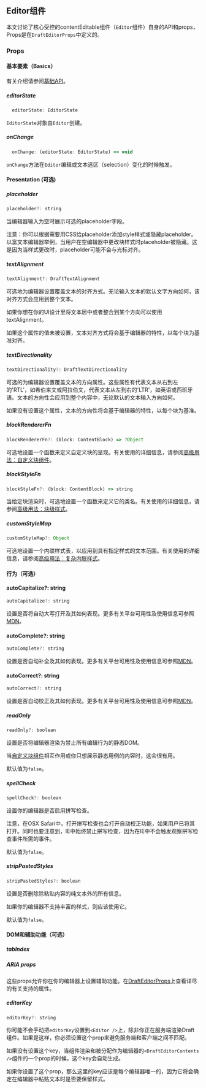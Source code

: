 ## Editor组件

本文讨论了核心受控的contentEditable组件（`Editor`组件）自身的API和props，Props是在`DraftEditorProps`中定义的。

### Props

#### 基本要素（Basics）

有关介绍请参阅[基础API](http://seejs.me/draft-js-cn/docs/kuai-su-kai-shi/ji-chu-api.html)。

##### editorState

```js
  editorState: EditorState
```

`EditorState`对象由`Editor`创建。

##### onChange

```js
  onChange: (editorState: EditorState) => void
```

`onChange`方法在`Editor`编辑或文本选区（selection）变化的时候触发。

#### Presentation \(可选\)

##### placeholder

```js
placeholder?: string
```

当编辑器输入为空时展示可选的placeholder字段。

注意：你可以根据需要用CSS给placeholder添加style样式或隐藏placeholder。以富文本编辑器举例，当用户在空编辑器中更改块样式时placeholder被隐藏。这是因为当样式更改时，placeholder可能不会与光标对齐。

##### textAlignment

```js
textAlignment?: DraftTextAlignment
```

可选地为编辑器设置覆盖文本的对齐方式。无论输入文本的默认文字方向如何，该对齐方式会应用到整个文本。

如果你想在你的UI设计里将文本居中或者整合到某个方向可以使用textAlignment。

如果这个属性的值未被设置，文本对齐方式将会基于编辑器的特性，以每个块为基准对齐。

##### textDirectionality

```js
textDirectionality?: DraftTextDirectionality
```

可选的为编辑器设置覆盖文本的方向属性。这些属性有代表文本从右到左的'RTL'，如希伯来文或阿拉伯文，代表文本从左到右的'LTR'，如英语或西班牙语。文本的方向性会应用到整个内容中，无论默认的文本输入方向如何。

如果没有设置这个属性，文本的方向性将会基于编辑器的特性，以每个块为基准。

##### blockRendererFn

```js
blockRendererFn?: (block: ContentBlock) => ?Object
```

可选地设置一个函数来定义自定义块的呈现。有关使用的详细信息，请参阅[高级用法：自定义块组件](http://seejs.me/draft-js-cn/docs/gao-ji-yong-fa/zi-ding-yi-kuai-zu-jian.html)。

##### blockStyleFn

```js
blockStyleFn?: (block: ContentBlock) => string
```

当给定块渲染时，可选地设置一个函数来定义它的类名。有关使用的详细信息，请参阅[高级用法：块级样式](http://seejs.me/draft-js-cn/docs/gao-ji-yong-fa/kuai-ji-yang-shi.html)。

##### customStyleMap

```js
customStyleMap?: Object
```

可选地设置一个内联样式表，以应用到具有指定样式的文本范围。有关使用的详细信息，请参阅[高级用法：复杂内联样式](http://seejs.me/draft-js-cn/docs/gao-ji-yong-fa/fu-za-nei-lian-yang-shi.html)。

#### 行为（可选）

#### autoCapitalize?: string

```js
autoCapitalize?: string
```

设置是否将自动大写打开及其如何表现。更多有关平台可用性及使用信息可参照[MDN](https://developer.mozilla.org/en-US/docs/Web/HTML/Element/Input#attr-autocapitalize)。

#### autoComplete?: string

```js
autoComplete?: string
```

设置是否自动补全及其如何表现。更多有关平台可用性及使用信息可参照[MDN](https://developer.mozilla.org/en-US/docs/Web/HTML/Element/Input#attr-autocomplete)。

#### autoCorrect?: string

```js
autoCorrect?: string
```

设置是否自动校正及其如何表现。更多有关平台可用性及使用信息可参照[MDN](https://developer.mozilla.org/en-US/docs/Web/HTML/Element/Input#attr-autocorrect)。

##### readOnly

```js
readOnly?: boolean
```

设置是否将编辑器渲染为禁止所有编辑行为的静态DOM。

当[自定义块组件](http://seejs.me/draft-js-cn/docs/gao-ji-yong-fa/zi-ding-yi-kuai-zu-jian.html)相互作用或你只想展示静态用例的内容时，这会很有用。

默认值为`false`。

##### spellCheck

```js
spellCheck?: boolean
```

设置你的编辑器是否启用拼写检查。

注意，在OSX Safari中，打开拼写检查也会打开自动校正功能，如果用户已将其打开。同时也要注意到，IE中始终禁止拼写检查，因为在IE中不会触发观察拼写检查事件所需的事件。

默认值为`false`。

##### stripPastedStyles

```js
stripPastedStyles?: boolean
```

设置是否删除除粘贴内容的纯文本外的所有信息。

如果你的编辑器不支持丰富的样式，则应该使用它。

默认值为`false`。

#### DOM和辅助功能（可选）

##### tabIndex

##### ARIA props

这些props允许你在你的编辑器上设置辅助功能。在[DraftEditorProps](https://github.com/facebook/draft-js/blob/master/src/component/base/DraftEditorProps.js)上查看详尽的有关支持的属性。

##### editorKey

```js
editorKey?: string
```

你可能不会手动把`editorKey`设置到`<Editor />`上，除非你正在服务端渲染Draft组件。如果是这样，你必须设置这个prop来避免服务端和客户端之间不匹配。

如果没有设置这个key，当组件渲染和被分配作为编辑器的`<DraftEditorContents />`组件的一个prop的时候，这个key会自动生成。

如果你设置了这个prop，那么这里的key应该是每个编辑器唯一的，因为它将会确定在编辑器中粘贴文本时是否要保留样式。































